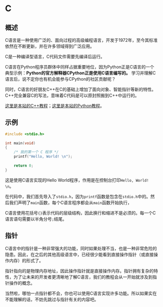 # C
## 概述
C语言是一种使用广泛的、面向过程的高级编程语言，开发于1972年，至今其标准依然在不断更新，并在许多领域得到广泛应用。

C是一种编译型语言，C代码文件需要先编译后运行。

C语言在Python程序员群体中同样占据重要地位，因为Python正是C语言的一个典型示例：**Python的官方解释器CPython正是使用C语言编写的。** 学习并理解C语言后，说不定你也有机会能参与CPython的社区贡献呢？

同时，C语言的好朋友C++在C的基础上增加了面向对象、智能指针等新的特性。C++完全兼容C的写法，意味着C代码是可以原封照搬到C++中运行的。

[这里是本站的C++教程](/cpp/features)；[这里是本站的Python教程](/python/features)。

## 示例
```c
#include <stdio.h>
 
int main(void)
{
    /* 我的第一个 C 程序 */
    printf("Hello, World! \n");
 
    return 0;
}
```
这是使用C语言实现的Hello World程序，作用是在控制台打印`Hello, World! \n`。

在代码中，我们首先导入了`stdio.h`，因为`printf`函数是包含在`stdio.h`中的。然后我们声明了`main`函数，每个C语言程序都会从`main`函数开始执行，

C语言使用花括号`{}`表示代码的层级结构，因此换行和缩进不是必须的。每一个C语言语句需要以半角分号`;`结尾。

## 指针
C语言中的指针是一种非常强大的功能，同时如果处理不当，也是一种非常危险的隐患。因此，在之后的其他高级语言中，已经很少能看到直接操作指针（或直接操作内存）的形式了。

指针指向的是物理内存地址，因此操作指针就是直接操作内存。指针拥有复杂的特性，为了让未来的开发者更清晰地了解C语言，我们的教程会从一开始就涉及到指针操作的概念。

当然啦，哪怕一点指针都不会，你也可以使用C语言实现许多功能。所以如果实在不能理解的话，不妨先跳过与指针有关的内容吧。